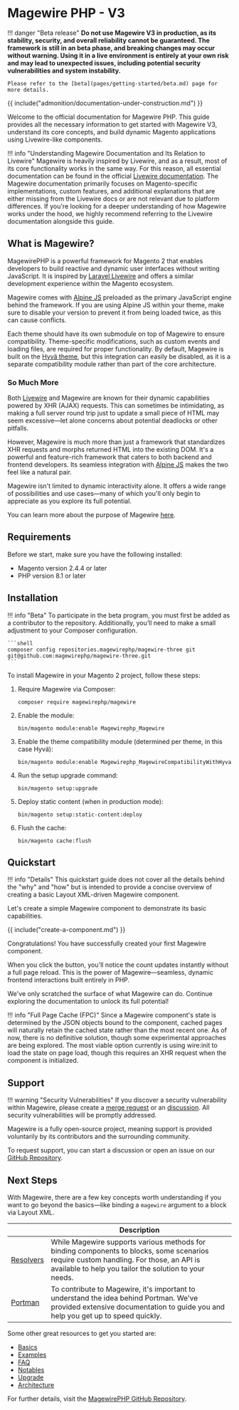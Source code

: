 # Magewire PHP - V3

!!! danger "Beta release"
    **Do not use Magewire V3 in production, as its stability, security, and overall reliability cannot be guaranteed.
    The framework is still in an beta phase, and breaking changes may occur without warning.
    Using it in a live environment is entirely at your own risk and may lead to unexpected issues, including potential
    security vulnerabilities and system instability.**

    Please refer to the [beta](pages/getting-started/beta.md) page for more details.

{{ include("admonition/documentation-under-construction.md") }}

Welcome to the official documentation for Magewire PHP. This guide provides all the necessary information to get started
with Magewire V3, understand its core concepts, and build dynamic Magento applications using Livewire-like components.

!!! info "Understanding Magewire Documentation and Its Relation to Livewire"
    Magewire is heavily inspired by Livewire, and as a result, most of its core functionality works in the same way.
    For this reason, all essential documentation can be found in the official [Livewire documentation](https://livewire.laravel.com/docs/quickstart).
    The Magewire documentation primarily focuses on Magento-specific implementations, custom features,
    and additional explanations that are either missing from the Livewire docs or are not relevant due to platform differences.
    If you're looking for a deeper understanding of how Magewire works under the hood, we highly recommend referring to the
    Livewire documentation alongside this guide.

## What is Magewire?

MagewirePHP is a powerful framework for Magento 2 that enables developers to build reactive and dynamic user interfaces
without writing JavaScript. It is inspired by [Laravel Livewire](https://livewire.laravel.com/) and offers a similar
development experience within the Magento ecosystem.

Magewire comes with [Alpine JS](https://alpinejs.dev/) preloaded as the primary JavaScript engine behind the framework.
If you are using Alpine JS within your theme, make sure to disable your version to prevent it from being loaded twice,
as this can cause conflicts.

Each theme should have its own submodule on top of Magewire to ensure compatibility. Theme-specific modifications,
such as custom events and loading files, are required for proper functionality. By default, Magewire is built on the [Hyvä theme](https://www.hyva.io/),
but this integration can easily be disabled, as it is a separate compatibility module rather than part of the core architecture.

### So Much More

Both [Livewire](https://livewire.laravel.com/) and Magewire are known for their dynamic capabilities powered by XHR (AJAX) requests.
This can sometimes be intimidating, as making a full server round trip just to update a small piece of HTML may seem
excessive—let alone concerns about potential deadlocks or other pitfalls.

However, Magewire is much more than just a framework that standardizes XHR requests and morphs returned HTML into the existing DOM.
It's a powerful and feature-rich framework that caters to both backend and frontend developers.
Its seamless integration with [Alpine JS](https://alpinejs.dev/) makes the two feel like a natural pair.

Magewire isn't limited to dynamic interactivity alone. It offers a wide range of possibilities and use cases—many of
which you'll only begin to appreciate as you explore its full potential.

You can learn more about the purpose of Magewire [here](pages/getting-started/purpose.md).

## Requirements

Before we start, make sure you have the following installed:

- Magento version 2.4.4 or later
- PHP version 8.1 or later

## Installation

!!! info "Beta"
    To participate in the beta program, you must first be added as a contributor to the repository.
    Additionally, you’ll need to make a small adjustment to your Composer configuration.

    ```shell
    composer config repositories.magewirephp/magewire-three git git@github.com:magewirephp/magewire-three.git
    ```

To install Magewire in your Magento 2 project, follow these steps:

1. Require Magewire via Composer:
   ```shell
   composer require magewirephp/magewire
   ```
2. Enable the module:
   ```shell
   bin/magento module:enable Magewirephp_Magewire
   ```
3. Enable the theme compatibility module (determined per theme, in this case Hyvä):
   ```shell
   bin/magento module:enable Magewirephp_MagewireCompatibilityWithHyva
   ```
4. Run the setup upgrade command:
   ```shell
   bin/magento setup:upgrade
   ```
5. Deploy static content (when in production mode):
   ```shell
   bin/magento setup:static-content:deploy
   ```
6. Flush the cache:
   ```shell
   bin/magento cache:flush
   ```

## Quickstart

!!! info "Details"
    This quickstart guide does not cover all the details behind the "why" and "how" but is intended to provide a concise
    overview of creating a basic Layout XML-driven Magewire component.

Let's create a simple Magewire component to demonstrate its basic capabilities.

{{ include("create-a-component.md") }}

Congratulations! You have successfully created your first Magewire component.

When you click the button, you'll notice the count updates instantly without a full page reload.
This is the power of Magewire—seamless, dynamic frontend interactions built entirely in PHP.

We've only scratched the surface of what Magewire can do. Continue exploring the documentation to unlock its full potential!

!!! info "Full Page Cache (FPC)"
    Since a Magewire component's state is determined by the JSON objects bound to the component, cached pages will
    naturally retain the cached state rather than the most recent one. As of now, there is no definitive solution,
    though some experimental approaches are being explored. The most viable option currently is using wire:init to load
    the state on page load, though this requires an XHR request when the component is initialized.

## Support

!!! warning "Security Vulnerabilities"
    If you discover a security vulnerability within Magewire, please create a [merge request](https://github.com/magewirephp/magewire/pulls)
    or an [discussion](https://github.com/magewirephp/magewire/discussions). All security vulnerabilities will be promptly addressed.

Magewire is a fully open-source project, meaning support is provided voluntarily by its contributors and the surrounding community.

To request support, you can start a discussion or open an issue on our [GitHub Repository](https://github.com/magewirephp/magewire).

## Next Steps

With Magewire, there are a few key concepts worth understanding if you want to go beyond the basics—like binding a `magewire` argument to a block via Layout XML.

|                                                                  | Description                                                                                                                                                                                     |
|------------------------------------------------------------------|-------------------------------------------------------------------------------------------------------------------------------------------------------------------------------------------------|
| [Resolvers](pages/advanced/architecture/mechanisms/resolvers.md) | While Magewire supports various methods for binding components to blocks, some scenarios require custom handling. For those, an API is available to help you tailor the solution to your needs. |
| [Portman](pages/advanced/architecture/portman.md)                | To contribute to Magewire, it's important to understand the idea behind Portman. We've provided extensive documentation to guide you and help you get up to speed quickly.                      |

Some other great resources to get you started are:

- [Basics](pages/getting-started/basics.md)
- [Examples](pages/getting-started/examples.md)
- [FAQ](pages/getting-started/faq.md)
- [Notables](pages/getting-started/notables.md)
- [Upgrade](pages/getting-started/upgrade.md)
- [Architecture](pages/advanced/architecture/index.md)

For further details, visit the [MagewirePHP GitHub Repository](https://github.com/magewirephp/magewire).
